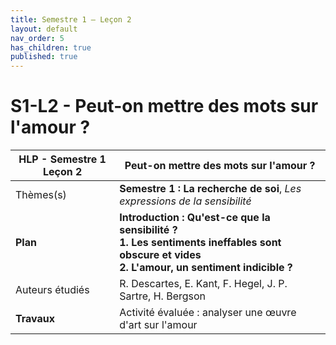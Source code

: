 ```yaml
---
title: Semestre 1 – Leçon 2
layout: default
nav_order: 5
has_children: true
published: true
---
```

# S1-L2 - Peut-on mettre des mots sur l'amour ? 

| HLP - Semestre 1 Leçon 2       | Peut-on mettre des mots sur l'amour ?                                  |
| ----------------------------- | ------------------------------------------------------------ |
| Thèmes(s)                     | **Semestre 1 : La recherche de soi**, *Les expressions de la sensibilité*  |
| **Plan**                      | **Introduction : Qu'est-ce que la sensibilité ?<br />1. Les sentiments ineffables sont obscure et vides<br />2. L'amour, un sentiment indicible ?** |
| Auteurs étudiés               | R. Descartes, E. Kant, F. Hegel, J. P. Sartre, H. Bergson |
| **Travaux** | Activité évaluée : analyser une œuvre d'art sur l'amour |